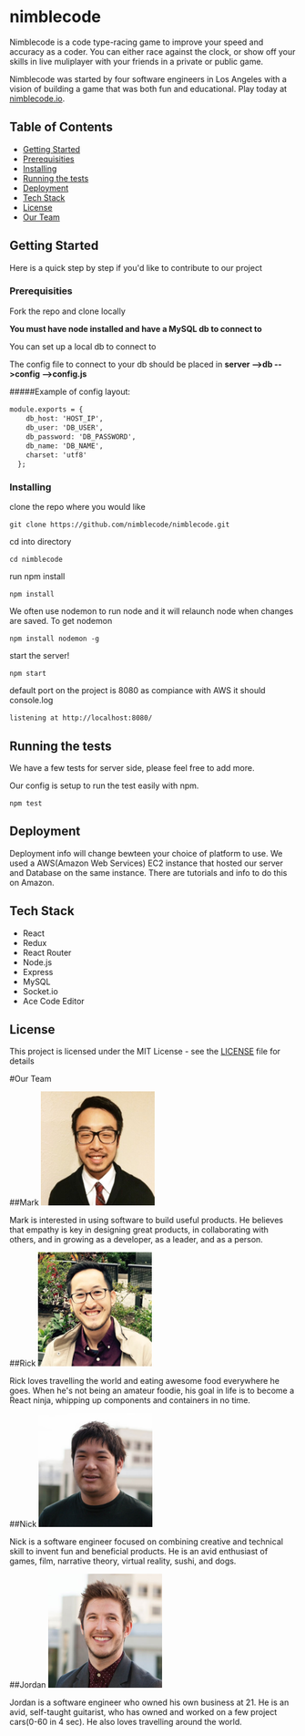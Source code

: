 # nimblecode

Nimblecode is a code type-racing game to improve your speed and accuracy as a coder.  You can either race against the clock, or show off your skills in live muliplayer with your friends in a private or public game.

Nimblecode was started by four software engineers in Los Angeles with a vision of building a game that was both fun and educational. Play today at [nimblecode.io](http://nimblecode.io).

## Table of Contents
- [Getting Started](#getting-started)
- [Prerequisities](#prerequisities)
- [Installing](#installing)
- [Running the tests](#running-the-tests)
- [Deployment](#deployment)
- [Tech Stack](#tech-stack)
- [License](#license)
- [Our Team](#our-team)
	
## Getting Started

Here is a quick step by step if you'd like to contribute to our project


### Prerequisities

Fork the repo and clone locally

**You must have node installed and have a MySQL db to connect to**

You can set up a local db to connect to

The config file to connect to your db should be placed in **server -->db -->config -->config.js**

#####Example of config layout:
```
module.exports = {
    db_host: 'HOST_IP',
    db_user: 'DB_USER',
    db_password: 'DB_PASSWORD',
    db_name: 'DB_NAME',
    charset: 'utf8'
  };
```

### Installing

clone the repo where you would like

```
git clone https://github.com/nimblecode/nimblecode.git
```
cd into directory
```
cd nimblecode
```
run npm install
```
npm install
```
We often use nodemon to run node and it will relaunch node when changes are saved.
To get nodemon 
```
npm install nodemon -g
```
start the server!
```
npm start
```
default port on the project is 8080 as compiance with AWS
it should console.log 
```
listening at http://localhost:8080/
```
## Running the tests
We have a few tests for server side, please feel free to add more.

Our config is setup to run the test easily with npm.
```
npm test
```

## Deployment

Deployment info will change bewteen your choice of platform to use.  We used a AWS(Amazon Web Services) EC2 instance that hosted our server and Database on the same instance.  There are tutorials and info to do this on Amazon.

## Tech Stack

* React
* Redux
* React Router
* Node.js
* Express
* MySQL
* Socket.io
* Ace Code Editor

## License

This project is licensed under the MIT License - see the [LICENSE](./LICENSE) file for details

#Our Team

##Mark
<img src="./client/assets/mark-profile.jpg" width="200" height="200" />

Mark is interested in using software to build useful products. He believes that empathy is key in designing great products, in collaborating with others, and in growing as a developer, as a leader, and as a person.
  
  
##Rick 
<img src="./client/assets/rick-profile.jpg" width="200" height="200" />

Rick loves travelling the world and eating awesome food everywhere he goes. When he's not being an amateur foodie, his goal in life is to become a React ninja, whipping up components and containers in no time.
  
  
##Nick 
<img src="./client/assets/nick-profile.jpg" width="200" height="200" />

Nick is a software engineer focused on combining creative and technical skill to invent fun and beneficial products. He is an avid enthusiast of games, film, narrative theory, virtual reality, sushi, and dogs.
  
  
##Jordan
<img src="./client/assets/jordan-profile.jpg" width="200" height="200" />

Jordan is a software engineer who owned his own business at 21. He is an avid, self-taught guitarist, who has owned and worked on a few project cars(0-60 in 4 sec). He also loves travelling around the world.

